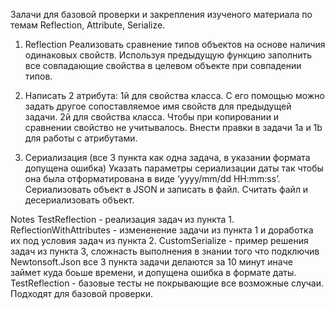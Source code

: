 Залачи для базовой проверки и закрепления изученого материала по темам Reflection, Attribute, Serialize.

1. Reflection
Реализовать сравнение типов объектов на основе наличия одинаковых свойств.
Используя предыдущую функцию заполнить все совпадающие свойства в целевом объекте при совпадении типов.

2. Написать 2 атрибута:
1й для свойства класса. С его помощью можно задать другое сопоставляемое имя свойств для предыдущей задачи.
2й  для свойства класса. Чтобы при копировании и сравнении свойство не учитывалось.
Внести правки в задачи 1а и 1b для работы с атрибутами.

3. Сериализация (все 3 пункта как одна задача, в указании формата допущена ошибка)
Указать параметры сериализации даты так чтобы она была отформатирована в виде ‘yyyy/mm/dd HH:mm:ss’.
Сериализовать объект в JSON и записать в файл.
Считать файл и десериализовать объект.


Notes
TestReflection - реализация задач из пункта 1.
ReflectionWithAttributes - измененение задачи из пункта 1 и доработка их под условия задач из пункта 2.
CustomSerialize - пример решения задач из пункта 3, сложнасть выполнения в знании того что подключив Newtonsoft.Json
  все 3 пункта задачи делаются за 10 минут иначе займет куда боьше времени, и допущена ошибка в формате даты.
TestReflection - базовые тесты не покрывающие все возможные случаи. Подходят для базовой проверки.

